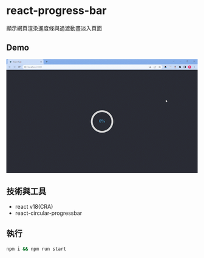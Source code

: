 # react-progress-bar

顯示網頁渲染進度條與過渡動畫淡入頁面

## Demo
![demo](./docs/assets/demo.gif)

## 技術與工具

- react v18(CRA)
- react-circular-progressbar

## 執行

```cmd
npm i && npm run start
```
